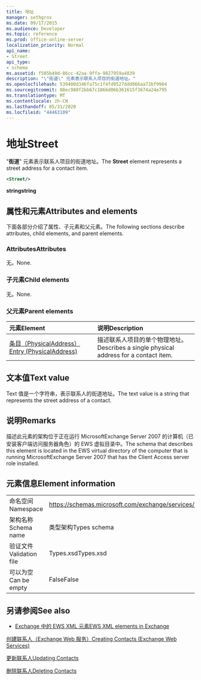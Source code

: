 ```yaml
---
title: 地址
manager: sethgros
ms.date: 09/17/2015
ms.audience: Developer
ms.topic: reference
ms.prod: office-online-server
localization_priority: Normal
api_name:
- Street
api_type:
- schema
ms.assetid: f505b40d-86cc-42aa-9ffa-9827959a4839
description: "\"街道\" 元素表示联系人项目的街道地址。"
ms.openlocfilehash: 539400d346fa75c1f4fd9527ddd866aa72bf9984
ms.sourcegitcommit: 88ec988f2bb67c1866d06b361615f3674a24e795
ms.translationtype: MT
ms.contentlocale: zh-CN
ms.lasthandoff: 05/31/2020
ms.locfileid: "44463109"
---
```

# <a name="street"></a><span data-ttu-id="493ae-103">地址</span><span class="sxs-lookup"><span data-stu-id="493ae-103">Street</span></span>

<span data-ttu-id="493ae-104">"**街道**" 元素表示联系人项目的街道地址。</span><span class="sxs-lookup"><span data-stu-id="493ae-104">The **Street** element represents a street address for a contact item.</span></span> 
  
```xml
<Street/>
```

 <span data-ttu-id="493ae-105">**string**</span><span class="sxs-lookup"><span data-stu-id="493ae-105">**string**</span></span>
## <a name="attributes-and-elements"></a><span data-ttu-id="493ae-106">属性和元素</span><span class="sxs-lookup"><span data-stu-id="493ae-106">Attributes and elements</span></span>

<span data-ttu-id="493ae-107">下面各部分介绍了属性、子元素和父元素。</span><span class="sxs-lookup"><span data-stu-id="493ae-107">The following sections describe attributes, child elements, and parent elements.</span></span>
  
### <a name="attributes"></a><span data-ttu-id="493ae-108">Attributes</span><span class="sxs-lookup"><span data-stu-id="493ae-108">Attributes</span></span>

<span data-ttu-id="493ae-109">无。</span><span class="sxs-lookup"><span data-stu-id="493ae-109">None.</span></span>
  
### <a name="child-elements"></a><span data-ttu-id="493ae-110">子元素</span><span class="sxs-lookup"><span data-stu-id="493ae-110">Child elements</span></span>

<span data-ttu-id="493ae-111">无。</span><span class="sxs-lookup"><span data-stu-id="493ae-111">None.</span></span>
  
### <a name="parent-elements"></a><span data-ttu-id="493ae-112">父元素</span><span class="sxs-lookup"><span data-stu-id="493ae-112">Parent elements</span></span>

|<span data-ttu-id="493ae-113">**元素**</span><span class="sxs-lookup"><span data-stu-id="493ae-113">**Element**</span></span>|<span data-ttu-id="493ae-114">**说明**</span><span class="sxs-lookup"><span data-stu-id="493ae-114">**Description**</span></span>|
|:-----|:-----|
|[<span data-ttu-id="493ae-115">条目（PhysicalAddress）</span><span class="sxs-lookup"><span data-stu-id="493ae-115">Entry (PhysicalAddress)</span></span>](entry-physicaladdress.md) <br/> |<span data-ttu-id="493ae-116">描述联系人项目的单个物理地址。</span><span class="sxs-lookup"><span data-stu-id="493ae-116">Describes a single physical address for a contact item.</span></span>  <br/> |
   
## <a name="text-value"></a><span data-ttu-id="493ae-117">文本值</span><span class="sxs-lookup"><span data-stu-id="493ae-117">Text value</span></span>

<span data-ttu-id="493ae-118">Text 值是一个字符串，表示联系人的街道地址。</span><span class="sxs-lookup"><span data-stu-id="493ae-118">The text value is a string that represents the street address of a contact.</span></span>
  
## <a name="remarks"></a><span data-ttu-id="493ae-119">说明</span><span class="sxs-lookup"><span data-stu-id="493ae-119">Remarks</span></span>

<span data-ttu-id="493ae-120">描述此元素的架构位于正在运行 MicrosoftExchange Server 2007 的计算机（已安装客户端访问服务器角色）的 EWS 虚拟目录中。</span><span class="sxs-lookup"><span data-stu-id="493ae-120">The schema that describes this element is located in the EWS virtual directory of the computer that is running MicrosoftExchange Server 2007 that has the Client Access server role installed.</span></span>
  
## <a name="element-information"></a><span data-ttu-id="493ae-121">元素信息</span><span class="sxs-lookup"><span data-stu-id="493ae-121">Element information</span></span>

|||
|:-----|:-----|
|<span data-ttu-id="493ae-122">命名空间</span><span class="sxs-lookup"><span data-stu-id="493ae-122">Namespace</span></span>  <br/> |https://schemas.microsoft.com/exchange/services/2006/types  <br/> |
|<span data-ttu-id="493ae-123">架构名称</span><span class="sxs-lookup"><span data-stu-id="493ae-123">Schema name</span></span>  <br/> |<span data-ttu-id="493ae-124">类型架构</span><span class="sxs-lookup"><span data-stu-id="493ae-124">Types schema</span></span>  <br/> |
|<span data-ttu-id="493ae-125">验证文件</span><span class="sxs-lookup"><span data-stu-id="493ae-125">Validation file</span></span>  <br/> |<span data-ttu-id="493ae-126">Types.xsd</span><span class="sxs-lookup"><span data-stu-id="493ae-126">Types.xsd</span></span>  <br/> |
|<span data-ttu-id="493ae-127">可以为空</span><span class="sxs-lookup"><span data-stu-id="493ae-127">Can be empty</span></span>  <br/> |<span data-ttu-id="493ae-128">False</span><span class="sxs-lookup"><span data-stu-id="493ae-128">False</span></span>  <br/> |
   
## <a name="see-also"></a><span data-ttu-id="493ae-129">另请参阅</span><span class="sxs-lookup"><span data-stu-id="493ae-129">See also</span></span>



- [<span data-ttu-id="493ae-130">Exchange 中的 EWS XML 元素</span><span class="sxs-lookup"><span data-stu-id="493ae-130">EWS XML elements in Exchange</span></span>](ews-xml-elements-in-exchange.md)


[<span data-ttu-id="493ae-131">创建联系人（Exchange Web 服务）</span><span class="sxs-lookup"><span data-stu-id="493ae-131">Creating Contacts (Exchange Web Services)</span></span>](https://msdn.microsoft.com/library/4845917e-70d1-481c-bbd7-011ec6571789%28Office.15%29.aspx)
  
[<span data-ttu-id="493ae-132">更新联系人</span><span class="sxs-lookup"><span data-stu-id="493ae-132">Updating Contacts</span></span>](https://msdn.microsoft.com/library/9a865953-b94a-4229-b632-2dee433314be%28Office.15%29.aspx)
  
[<span data-ttu-id="493ae-133">删除联系人</span><span class="sxs-lookup"><span data-stu-id="493ae-133">Deleting Contacts</span></span>](https://msdn.microsoft.com/library/fcc3dc84-cd3e-455e-a1a7-ae6921c9b588%28Office.15%29.aspx)

